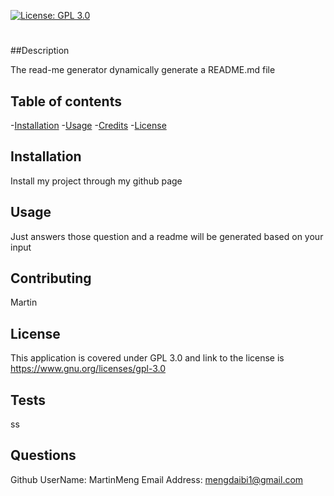
  [![License: GPL 3.0](https://img.shields.io/badge/License-GPL%203.0-blue.svg)](https://www.gnu.org/licenses/gpl-3.0)

  # <Read-me generator>

  ##Description

  The read-me generator dynamically generate a README.md file

  ## Table of contents

  -[Installation](#Installation)
  -[Usage](#Usage)
  -[Credits](#Contributing)
  -[License](#License)

  ## Installation
  
  Install my project through my github page

  ## Usage

  Just answers those question and a readme will be generated based on your input

  ## Contributing

  Martin

  ## License

  This application is covered under GPL 3.0 and link to the license is https://www.gnu.org/licenses/gpl-3.0

  ## Tests

  ss

  ## Questions
  
  Github UserName: MartinMeng
  Email Address: mengdaibi1@gmail.com



